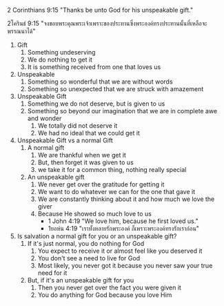 2 Corinthians 9:15 "Thanks be unto God for his unspeakable gift."

2โครินธ์ 9:15 "จงขอบพระคุณพระเจ้าเพราะของประทานซึ่งพระองค์ทรงประทานนั้นที่เหลือจะพรรณนาได้"

1. Gift
    1. Something undeserving
    2. We do nothing to get it
    3. It is something received from one that loves us
2. Unspeakable
    1. Something so wonderful that we are without words
    2. Something so unexpected that we are struck with amazement
3. Unspeakable Gift
    1. Something we do not deserve, but is given to us
    2. Something so beyond our imagination that we are in complete awe and wonder
        1. We totally did not deserve it
        2. We had no ideal that we could get it
4. Unspeakable Gift vs a normal Gift
    1. A normal gift
        1. We are thankful when we get it
        2. But, then forget it was given to us
        3. we take it for a common thing, nothing really special
    2. An unspeakable gift
        1. We never get over the gratitude for getting it
        2. We want to do whatever we can for the one that gave it
        3. We are constantly thinking about it and how much we love the giver
        4. Because He showed so much love to us
            - 1 John 4:19 "We love him, because he first loved us."
            - 1ยอห์น 4:19 "เราทั้งหลายรักพระองค์ ก็เพราะพระองค์ทรงรักเราก่อน"
5. Is salvation a normal gift for you or an unspeakable gift?
    1. If it's just normal, you do nothing for God
        1. You expect to receive it or almost feel like you deserved it
        2. You don't see a need to live for God
        3. Most likely, you never got it because you never saw your true need for it
    2. But, if it's an unspeakable gift for you
        1. Then you never get over the fact you were given it
        2. You do anything for God because you love Him